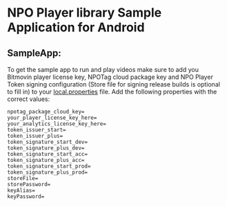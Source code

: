 # NPO Player library Sample Application for Android

## SampleApp:

To get the sample app to run and play videos make sure to add you Bitmovin player license key,
NPOTag cloud package key and NPO Player Token signing configuration (Store file for signing release
builds is optional to fill in) to your [local.properties](/local.properties) file. Add the following
properties with the correct values:

```text
npotag_package_cloud_key=
your_player_license_key_here=
your_analytics_license_key_here=
token_issuer_start=
token_issuer_plus=
token_signature_start_dev=
token_signature_plus_dev=
token_signature_start_acc=
token_signature_plus_acc=
token_signature_start_prod=
token_signature_plus_prod=
storeFile=
storePassword=
keyAlias=
keyPassword=
```
